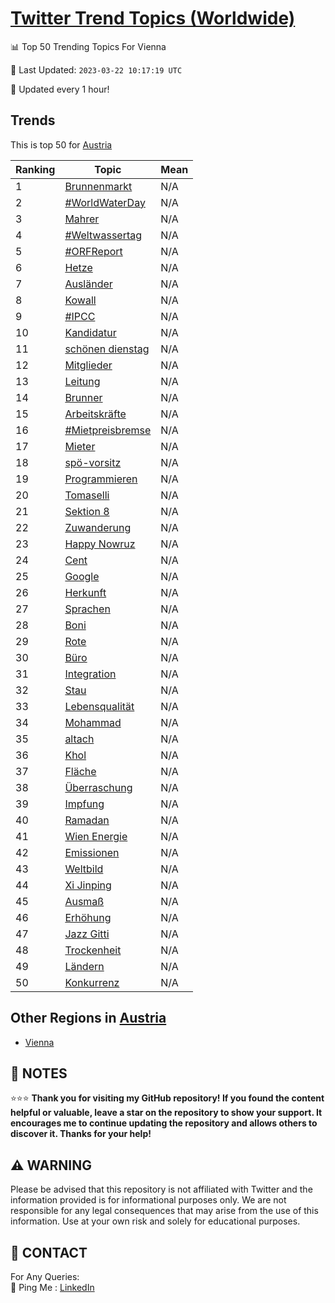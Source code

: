[Twitter Trend Topics (Worldwide)](https://github.com/ErcinDedeoglu/Twitter-Trend-Topics)
==========


📊 Top 50 Trending Topics For Vienna

📆 Last Updated: `2023-03-22 10:17:19 UTC`

🔧 Updated every 1 hour!


## Trends

This is top 50 for [Austria](</Austria>)

| Ranking | Topic | Mean |
| ------- | ------------ | ------------ |
| 1 | [Brunnenmarkt](http://twitter.com/search?q=Brunnenmarkt) | N/A |
| 2 | [#WorldWaterDay](http://twitter.com/search?q=%23WorldWaterDay) | N/A |
| 3 | [Mahrer](http://twitter.com/search?q=Mahrer) | N/A |
| 4 | [#Weltwassertag](http://twitter.com/search?q=%23Weltwassertag) | N/A |
| 5 | [#ORFReport](http://twitter.com/search?q=%23ORFReport) | N/A |
| 6 | [Hetze](http://twitter.com/search?q=Hetze) | N/A |
| 7 | [Ausländer](http://twitter.com/search?q=Ausl%c3%a4nder) | N/A |
| 8 | [Kowall](http://twitter.com/search?q=Kowall) | N/A |
| 9 | [#IPCC](http://twitter.com/search?q=%23IPCC) | N/A |
| 10 | [Kandidatur](http://twitter.com/search?q=Kandidatur) | N/A |
| 11 | [schönen dienstag](http://twitter.com/search?q=sch%c3%b6nen+dienstag) | N/A |
| 12 | [Mitglieder](http://twitter.com/search?q=Mitglieder) | N/A |
| 13 | [Leitung](http://twitter.com/search?q=Leitung) | N/A |
| 14 | [Brunner](http://twitter.com/search?q=Brunner) | N/A |
| 15 | [Arbeitskräfte](http://twitter.com/search?q=Arbeitskr%c3%a4fte) | N/A |
| 16 | [#Mietpreisbremse](http://twitter.com/search?q=%23Mietpreisbremse) | N/A |
| 17 | [Mieter](http://twitter.com/search?q=Mieter) | N/A |
| 18 | [spö-vorsitz](http://twitter.com/search?q=sp%c3%b6-vorsitz) | N/A |
| 19 | [Programmieren](http://twitter.com/search?q=Programmieren) | N/A |
| 20 | [Tomaselli](http://twitter.com/search?q=Tomaselli) | N/A |
| 21 | [Sektion 8](http://twitter.com/search?q=Sektion+8) | N/A |
| 22 | [Zuwanderung](http://twitter.com/search?q=Zuwanderung) | N/A |
| 23 | [Happy Nowruz](http://twitter.com/search?q=Happy+Nowruz) | N/A |
| 24 | [Cent](http://twitter.com/search?q=Cent) | N/A |
| 25 | [Google](http://twitter.com/search?q=Google) | N/A |
| 26 | [Herkunft](http://twitter.com/search?q=Herkunft) | N/A |
| 27 | [Sprachen](http://twitter.com/search?q=Sprachen) | N/A |
| 28 | [Boni](http://twitter.com/search?q=Boni) | N/A |
| 29 | [Rote](http://twitter.com/search?q=Rote) | N/A |
| 30 | [Büro](http://twitter.com/search?q=B%c3%bcro) | N/A |
| 31 | [Integration](http://twitter.com/search?q=Integration) | N/A |
| 32 | [Stau](http://twitter.com/search?q=Stau) | N/A |
| 33 | [Lebensqualität](http://twitter.com/search?q=Lebensqualit%c3%a4t) | N/A |
| 34 | [Mohammad](http://twitter.com/search?q=Mohammad) | N/A |
| 35 | [altach](http://twitter.com/search?q=altach) | N/A |
| 36 | [Khol](http://twitter.com/search?q=Khol) | N/A |
| 37 | [Fläche](http://twitter.com/search?q=Fl%c3%a4che) | N/A |
| 38 | [Überraschung](http://twitter.com/search?q=%c3%9cberraschung) | N/A |
| 39 | [Impfung](http://twitter.com/search?q=Impfung) | N/A |
| 40 | [Ramadan](http://twitter.com/search?q=Ramadan) | N/A |
| 41 | [Wien Energie](http://twitter.com/search?q=Wien+Energie) | N/A |
| 42 | [Emissionen](http://twitter.com/search?q=Emissionen) | N/A |
| 43 | [Weltbild](http://twitter.com/search?q=Weltbild) | N/A |
| 44 | [Xi Jinping](http://twitter.com/search?q=Xi+Jinping) | N/A |
| 45 | [Ausmaß](http://twitter.com/search?q=Ausma%c3%9f) | N/A |
| 46 | [Erhöhung](http://twitter.com/search?q=Erh%c3%b6hung) | N/A |
| 47 | [Jazz Gitti](http://twitter.com/search?q=Jazz+Gitti) | N/A |
| 48 | [Trockenheit](http://twitter.com/search?q=Trockenheit) | N/A |
| 49 | [Ländern](http://twitter.com/search?q=L%c3%a4ndern) | N/A |
| 50 | [Konkurrenz](http://twitter.com/search?q=Konkurrenz) | N/A |



## Other Regions in [Austria](</Austria>)

* [Vienna](</Austria/Vienna.md>)



## 📝 NOTES

⭐⭐⭐ **Thank you for visiting my GitHub repository! If you found the content helpful or valuable, leave a star on the repository to show your support. It encourages me to continue updating the repository and allows others to discover it. Thanks for your help!**


## ⚠️ WARNING

Please be advised that this repository is not affiliated with Twitter and the information provided is for informational purposes only. We are not responsible for any legal consequences that may arise from the use of this information. Use at your own risk and solely for educational purposes.


## 📨 CONTACT

 For Any Queries:  
            🏓 Ping Me : [LinkedIn](https://www.linkedin.com/in/ercindedeoglu/)
